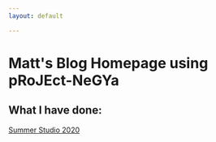 ```yaml
---
layout: default

---
```


#  Matt's Blog Homepage using pRoJEct-NeGYa

##  What I have done:

[Summer Studio 2020](./SS.md "Summer Studio 2020")

